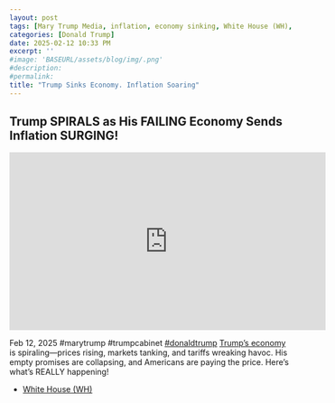 ```yaml
---
layout: post
tags: [Mary Trump Media, inflation, economy sinking, White House (WH), president (POTUS), politics]
categories: [Donald Trump]
date: 2025-02-12 10:33 PM
excerpt: ''
#image: 'BASEURL/assets/blog/img/.png'
#description:
#permalink:
title: "Trump Sinks Economy. Inflation Soaring"
---
```



## Trump SPIRALS as His FAILING Economy Sends Inflation SURGING!

<iframe width="560" height="315" src="https://www.youtube.com/embed/1u5D6W-7SH4?si=OGBpw3KgHhaSN0NR" title="YouTube video player" frameborder="0" allow="accelerometer; autoplay; clipboard-write; encrypted-media; gyroscope; picture-in-picture; web-share" referrerpolicy="strict-origin-when-cross-origin" allowfullscreen></iframe>

Feb 12, 2025  #marytrump #trumpcabinet [#donaldtrump](https://www.whitehouse.gov/)
[Trump’s economy](https://www.whitehouse.gov/) is spiraling—prices rising, markets tanking, and tariffs wreaking havoc. His empty promises are collapsing, and Americans are paying the price. Here’s what’s REALLY happening!

- [White House (WH)](https://www.whitehouse.gov/)